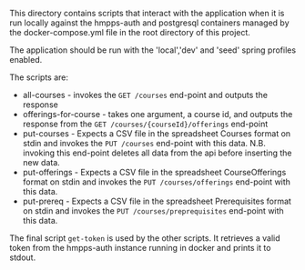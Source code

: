 This directory contains scripts that interact with the application when it is run locally against the hmpps-auth and 
postgresql containers managed by the docker-compose.yml file in the root directory of this project.

The application should be run with the 'local','dev' and 'seed' spring profiles enabled.

The scripts are:
* all-courses - invokes the `GET /courses` end-point and outputs the response
* offerings-for-course - takes one argument, a course id, and outputs the response from the `GET /courses/{courseId}/offerings` end-point
* put-courses - Expects a CSV file in the spreadsheet Courses format on stdin and invokes the `PUT /courses` end-point with this data. N.B. invoking this end-point deletes all data from the api before inserting the new data.
* put-offerings - Expects a CSV file in the spreadsheet CourseOfferings format on stdin and invokes the `PUT /courses/offerings` end-point with this data.
* put-prereq - Expects a CSV file in the spreadsheet Prerequisites format on stdin and invokes the `PUT /courses/preprequisites` end-point with this data.

The final script `get-token` is used by the other scripts. It retrieves a valid token from the hmpps-auth instance 
running in docker and prints it to stdout.